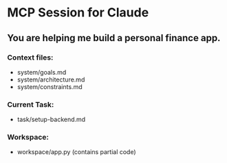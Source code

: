 # MCP Session for Claude

## You are helping me build a personal finance app.

### Context files:
- system/goals.md
- system/architecture.md
- system/constraints.md

### Current Task:
- task/setup-backend.md

### Workspace:
- workspace/app.py (contains partial code)